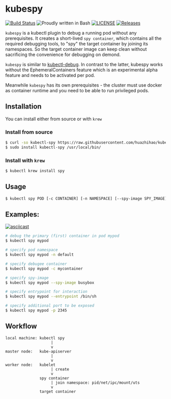 # kubespy

[![Build Status](https://travis-ci.org/huazhihao/kubespy.svg?branch=master)](https://travis-ci.org/huazhihao/kubespy)
![Proudly written in Bash](https://img.shields.io/badge/written%20in-bash-ff69b4.svg)
[![LICENSE](https://img.shields.io/github/license/huazhihao/kubespy.svg)](https://github.com/huazhihao/kubespy/blob/master/LICENSE)
[![Releases](https://img.shields.io/github/v/release/huazhihao/kubespy.svg)](https://github.com/huazhihao/kubespy/releases)

`kubespy` is a kubectl plugin to debug a running pod without any prerequisites. It creates a short-lived `spy container`, which contains all the required debugging tools, to "spy" the target container by joining its namespaces. So the target container image can keep clean without sacrificing the convenience for debugging on demond.

`kubespy` is similar to [kubectl-debug](https://github.com/verb/kubectl-debug). In contrast to the latter, kubespy works without the EphemeralContainers feature which is an experimental alpha feature and needs to be activated per pod.

Meanwhile `kubespy` has its own prerequisites - the cluster must use docker as container runtime and you need to be able to run privileged pods.

## Installation

You can install either from source or with `krew`

### Install from source

```sh
$ curl -so kubectl-spy https://raw.githubusercontent.com/huazhihao/kubespy/master/kubespy
$ sudo install kubectl-spy /usr/local/bin/
```

### Install with `krew`

```sh
$ kubectl krew install spy
```

## Usage

```sh
$ kubectl spy POD [-c CONTAINER] [-n NAMESPACE] [--spy-image SPY_IMAGE]
```

## Examples:

[![asciicast](https://asciinema.org/a/290096.svg)](https://asciinema.org/a/290096)

```sh
# debug the primary (first) container in pod mypod
$ kubectl spy mypod

# specify pod namespace
$ kubectl spy mypod -n default

# specify debugee container
$ kubectl spy mypod -c mycontainer

# specify spy-image
$ kubectl spy mypod --spy-image busybox

# specify entrypoint for interaction
$ kubectl spy mypod --entrypoint /bin/sh

# specify additional port to be exposed
$ kubectl spy mypod -p 2345
```

## Workflow

```
local machine: kubectl spy
                    |
                    v
master node:   kube-apiserver
                    |
                    v
worker node:   kubelet
                    | create
                    v
               spy container
                    | join namespace: pid/net/ipc/mount/uts
                    v
               target container
```
